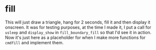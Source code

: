 # fill

This will just draw a triangle, hang for 2 seconds, fill it and then
display it onscreen. It was for testing purposes, at the time I made
it, I put a call for `usleep` and `display_show` in `fill_boundary_fill`
so that I'd see it in action. Now it's just here as a placeholder for
when I make more functions for `cmdfill` and implement them.
